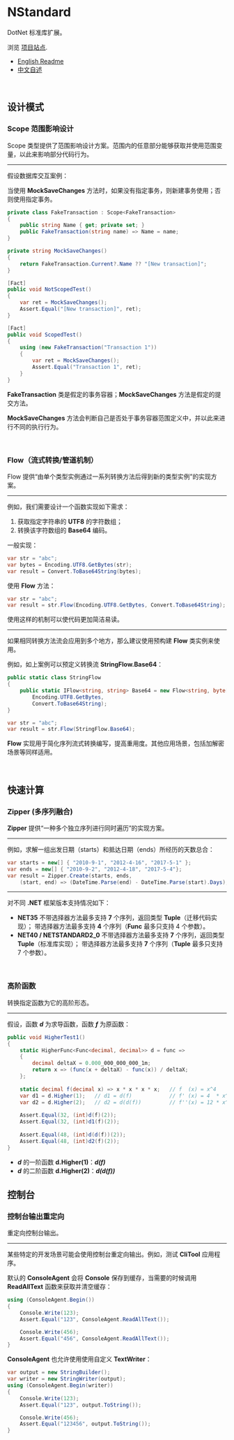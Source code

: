 # NStandard

DotNet 标准库扩展。

浏览 [项目站点](http://nstandard.net).

- [English Readme](https://github.com/zmjack/NStandard/blob/master/README.md)
- [中文自述](https://github.com/zmjack/NStandard/blob/master/README-CN.md)

<br/>

## 设计模式

### Scope 范围影响设计

Scope 类型提供了范围影响设计方案。范围内的任意部分能够获取并使用范围变量，以此来影响部分代码行为。

---

假设数据库交互案例：

当使用 **MockSaveChanges** 方法时，如果没有指定事务，则新建事务使用；否则使用指定事务。

```c#
private class FakeTransaction : Scope<FakeTransaction>
{
    public string Name { get; private set; }
    public FakeTransaction(string name) => Name = name;
}

private string MockSaveChanges()
{
    return FakeTransaction.Current?.Name ?? "[New transaction]";
}

[Fact]
public void NotScopedTest()
{
    var ret = MockSaveChanges();
    Assert.Equal("[New transaction]", ret);
}

[Fact]
public void ScopedTest()
{
    using (new FakeTransaction("Transaction 1"))
    {
        var ret = MockSaveChanges();
        Assert.Equal("Transaction 1", ret);
    }
}
```

**FakeTransaction** 类是假定的事务容器；**MockSaveChanges** 方法是假定的提交方法。

**MockSaveChanges** 方法会判断自己是否处于事务容器范围定义中，并以此来进行不同的执行行为。

<br/>

### Flow（流式转换/管道机制）

Flow 提供“由单个类型实例通过一系列转换方法后得到新的类型实例”的实现方案。

---

例如，我们需要设计一个函数实现如下需求：

1. 获取指定字符串的 **UTF8** 的字符数组；
2. 转换该字符数组的 **Base64** 编码。

一般实现：

```c#
var str = "abc";
var bytes = Encoding.UTF8.GetBytes(str);
var result = Convert.ToBase64String(bytes);
```

使用 **Flow** 方法：

```c#
var str = "abc";
var result = str.Flow(Encoding.UTF8.GetBytes, Convert.ToBase64String);
```

使用这样的机制可以使代码更加简洁易读。

----

如果相同转换方法流会应用到多个地方，那么建议使用预构建 **Flow** 类实例来使用。

例如，如上案例可以预定义转换流 **StringFlow.Base64**：

```c#
public static class StringFlow
{
    public static IFlow<string, string> Base64 = new Flow<string, byte[], string>(
        Encoding.UTF8.GetBytes,
        Convert.ToBase64String);
}
```

```c#
var str = "abc";
var result = str.Flow(StringFlow.Base64);
```

**Flow** 实现用于简化序列流式转换编写，提高重用度。其他应用场景，包括加解密场景等同样适用。

<br/>

## 快速计算

### Zipper (多序列融合)

**Zipper** 提供“一种多个独立序列进行同时遍历”的实现方案。

----

例如，求解一组出发日期（starts）和抵达日期（ends）所经历的天数总合：

```c#
var starts = new[] { "2010-9-1", "2012-4-16", "2017-5-1" };
var ends = new[] { "2010-9-2", "2012-4-18", "2017-5-4"};
var result = Zipper.Create(starts, ends, 
	(start, end) => (DateTime.Parse(end) - DateTime.Parse(start).Days);
```

---

对不同 **.NET** 框架版本支持情况如下：

- **NET35**
  不带选择器方法最多支持 **7** 个序列，返回类型 **Tuple**（迁移代码实现）；
  带选择器方法最多支持 **4** 个序列（**Func** 最多只支持 4 个参数）。
- **NET40 / NETSTANDARD2_0**
  不带选择器方法最多支持 **7** 个序列，返回类型 **Tuple**（标准库实现）；
  带选择器方法最多支持 **7** 个序列（**Tuple** 最多只支持 7 个参数）。

<br/>

### 高阶函数

转换指定函数为它的高阶形态。

---

假设，函数 ***d*** 为求导函数，函数 ***f*** 为原函数：

```c#
public void HigherTest1()
{
    static HigherFunc<Func<decimal, decimal>> d = func =>
    {
        decimal deltaX = 0.000_000_000_000_1m;
        return x => (func(x + deltaX) - func(x)) / deltaX;
    };
    
    static decimal f(decimal x) => x * x * x * x;   // f  (x) = x^4
    var d1 = d.Higher(1);   // d1 = d(f)            // f' (x) = 4  * x^3
    var d2 = d.Higher(2);   // d2 = d(d(f))         // f''(x) = 12 * x^2
    
    Assert.Equal(32, (int)d(f)(2));
    Assert.Equal(32, (int)d1(f)(2));
    
    Assert.Equal(48, (int)d(d(f))(2));
    Assert.Equal(48, (int)d2(f)(2));
}
```
- ***d*** 的一阶函数 **d.Higher(1)**：***d(f)***
- ***d*** 的二阶函数 **d.Higher(2)**：***d(d(f))***



## 控制台

### 控制台输出重定向

重定向控制台输出。

---

某些特定的开发场景可能会使用控制台重定向输出。例如，测试 **CliTool** 应用程序。

默认的 **ConsoleAgent** 会将 **Console** 保存到缓存，当需要的时候调用 **ReadAllText** 函数来获取并清空缓存：

```c#
using (ConsoleAgent.Begin())
{
    Console.Write(123);
    Assert.Equal("123", ConsoleAgent.ReadAllText());

    Console.Write(456);
    Assert.Equal("456", ConsoleAgent.ReadAllText());
}
```
**ConsoleAgent** 也允许使用使用自定义 **TextWriter**：

```c#
var output = new StringBuilder();
var writer = new StringWriter(output);
using (ConsoleAgent.Begin(writer))
{
    Console.Write(123);
    Assert.Equal("123", output.ToString());

    Console.Write(456);
    Assert.Equal("123456", output.ToString());
}
```

